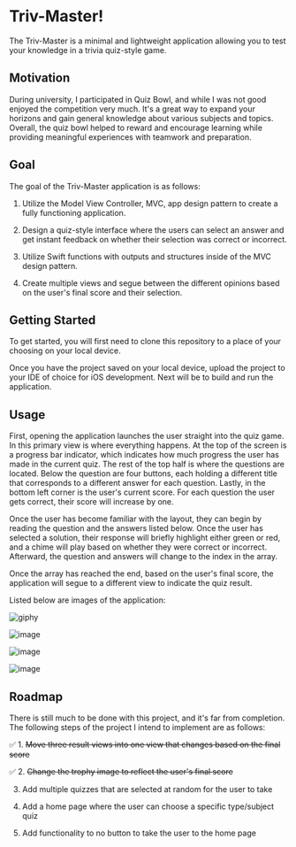 # Triv-Master!

The Triv-Master is a minimal and lightweight application allowing you to test your knowledge in a trivia quiz-style game.




## Motivation

During university, I participated in Quiz Bowl, and while I was not good enjoyed the competition very much. It's a great way to expand your horizons and gain general knowledge about various subjects and topics. Overall, the quiz bowl helped to reward and encourage learning while providing meaningful experiences with teamwork and preparation.

## Goal

The goal of the Triv-Master application is as follows:

1. Utilize the Model View Controller, MVC, app design pattern to create a fully functioning application.

2. Design a quiz-style interface where the users can select an answer and get instant feedback on whether their selection was correct or incorrect.

3. Utilize Swift functions with outputs and structures inside of the MVC design pattern.

4. Create multiple views and segue between the different opinions based on the user's final score and their selection.

## Getting Started

To get started, you will first need to clone this repository to a place of your choosing on your local device.

Once you have the project saved on your local device, upload the project to your IDE of choice for iOS development. Next will be to build and run the application.

## Usage

First, opening the application launches the user straight into the quiz game. In this primary view is where everything happens. At the top of the screen is a progress bar indicator, which indicates how much progress the user has made in the current quiz. The rest of the top half is where the questions are located. Below the question are four buttons, each holding a different title that corresponds to a different answer for each question. Lastly, in the bottom left corner is the user's current score. For each question the user gets correct, their score will increase by one.

Once the user has become familiar with the layout, they can begin by reading the question and the answers listed below. Once the user has selected a solution, their response will briefly highlight either green or red, and a chime will play based on whether they were correct or incorrect. Afterward, the question and answers will change to the index in the array.

Once the array has reached the end, based on the user's final score, the application will segue to a different view to indicate the quiz result.

Listed below are images of the application:

![giphy](https://user-images.githubusercontent.com/89234922/209873634-b1e615e1-27cd-4505-9a43-f149da6987a5.gif)

![image](https://user-images.githubusercontent.com/89234922/209873660-61181964-bdd3-4d47-b548-abbefce8a890.png)

![image](https://user-images.githubusercontent.com/89234922/209873679-ee8f90e5-d4b9-4822-9264-099ebd13a6aa.png)

![image](https://user-images.githubusercontent.com/89234922/209873700-bb4f1fc2-3a0e-465e-8393-a9aaab9488b5.png)


## Roadmap

There is still much to be done with this project, and it's far from completion. The following steps of the project I intend to implement are as follows:

:white_check_mark: 1. ~~Move three result views into one view that changes based on the final score~~ 

:white_check_mark: 2. ~~Change the trophy image to reflect the user's final score~~

3. Add multiple quizzes that are selected at random for the user to take

4. Add a home page where the user can choose a specific type/subject quiz

5. Add functionality to no button to take the user to the home page
